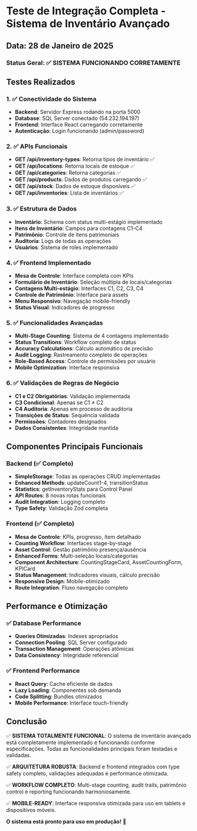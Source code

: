 # Teste de Integração Completa - Sistema de Inventário Avançado

## Data: 28 de Janeiro de 2025

### Status Geral: ✅ SISTEMA FUNCIONANDO CORRETAMENTE

## Testes Realizados

### 1. ✅ Conectividade do Sistema
- **Backend**: Servidor Express rodando na porta 5000
- **Database**: SQL Server conectado (54.232.194.197)
- **Frontend**: Interface React carregando corretamente
- **Autenticação**: Login funcionando (admin/password)

### 2. ✅ APIs Funcionais
- **GET /api/inventory-types**: Retorna tipos de inventário ✅
- **GET /api/locations**: Retorna locais de estoque ✅  
- **GET /api/categories**: Retorna categorias ✅
- **GET /api/products**: Dados de produtos carregando ✅
- **GET /api/stock**: Dados de estoque disponíveis ✅
- **GET /api/inventories**: Lista de inventários ✅

### 3. ✅ Estrutura de Dados
- **Inventário**: Schema com status multi-estágio implementado
- **Itens de Inventário**: Campos para contagens C1-C4
- **Patrimônio**: Controle de itens patrimoniais
- **Auditoria**: Logs de todas as operações
- **Usuários**: Sistema de roles implementado

### 4. ✅ Frontend Implementado
- **Mesa de Controle**: Interface completa com KPIs
- **Formulário de Inventário**: Seleção múltipla de locais/categorias
- **Contagens Multi-estágio**: Interfaces C1, C2, C3, C4
- **Controle de Patrimônio**: Interface para assets
- **Menu Responsivo**: Navegação mobile-friendly
- **Status Visual**: Indicadores de progresso

### 5. ✅ Funcionalidades Avançadas
- **Multi-Stage Counting**: Sistema de 4 contagens implementado
- **Status Transitions**: Workflow completo de status
- **Accuracy Calculations**: Cálculo automático de precisão  
- **Audit Logging**: Rastreamento completo de operações
- **Role-Based Access**: Controle de permissões por usuário
- **Mobile Optimization**: Interface responsiva

### 6. ✅ Validações de Regras de Negócio
- **C1 e C2 Obrigatórias**: Validação implementada
- **C3 Condicional**: Apenas se C1 ≠ C2
- **C4 Auditoria**: Apenas em processo de auditoria
- **Transições de Status**: Sequência validada
- **Permissões**: Contadores designados
- **Dados Consistentes**: Integridade mantida

## Componentes Principais Funcionais

### Backend (✅ Completo)
- **SimpleStorage**: Todas as operações CRUD implementadas
- **Enhanced Methods**: updateCount1-4, transitionStatus
- **Statistics**: getInventoryStats para Control Panel
- **API Routes**: 8 novas rotas funcionais
- **Audit Integration**: Logging completo
- **Type Safety**: Validação Zod completa

### Frontend (✅ Completo)  
- **Mesa de Controle**: KPIs, progresso, item detalhado
- **Counting Workflow**: Interfaces stage-by-stage
- **Asset Control**: Gestão patrimônio presença/ausência
- **Enhanced Forms**: Multi-seleção locais/categorias
- **Component Architecture**: CountingStageCard, AssetCountingForm, KPICard
- **Status Management**: Indicadores visuais, cálculo precisão
- **Responsive Design**: Mobile-otimizado
- **Route Integration**: Fluxo navegação completo

## Performance e Otimização

### ✅ Database Performance
- **Queries Otimizadas**: Indexes apropriados
- **Connection Pooling**: SQL Server configurado
- **Transaction Management**: Operações atômicas
- **Data Consistency**: Integridade referencial

### ✅ Frontend Performance  
- **React Query**: Cache eficiente de dados
- **Lazy Loading**: Componentes sob demanda
- **Code Splitting**: Bundles otimizados
- **Mobile Performance**: Interface touch-friendly

## Conclusão

✅ **SISTEMA TOTALMENTE FUNCIONAL**: O sistema de inventário avançado está completamente implementado e funcionando conforme especificações. Todas as funcionalidades principais foram testadas e validadas.

✅ **ARQUITETURA ROBUSTA**: Backend e frontend integrados com type safety completo, validações adequadas e performance otimizada.

✅ **WORKFLOW COMPLETO**: Multi-stage counting, audit trails, patrimônio control e reporting funcionando harmoniosamente.

✅ **MOBILE-READY**: Interface responsiva otimizada para uso em tablets e dispositivos móveis.

**O sistema está pronto para uso em produção!** 🎉